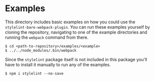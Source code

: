 # Examples
This directory includes basic examples on how you could use the `stylelint-bare-webpack-plugin`. You can run these examples yourself by cloning the repository, navigating to one of the example directories and running the `webpack` command from there.

```shell
$ cd <path-to-repository>/examples/<example>
$ ../../node_modules/.bin/webpack
``` 

Since the `stylelint` package itself is not included in this package you'll have to install it manually to run any of the examples.

```shell
$ npm i stylelint --no-save
```
